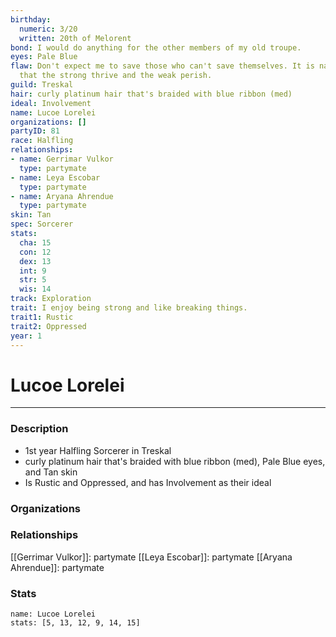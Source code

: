 ```yaml
---
birthday:
  numeric: 3/20
  written: 20th of Melorent
bond: I would do anything for the other members of my old troupe.
eyes: Pale Blue
flaw: Don't expect me to save those who can't save themselves. It is nature's way
  that the strong thrive and the weak perish.
guild: Treskal
hair: curly platinum hair that's braided with blue ribbon (med)
ideal: Involvement
name: Lucoe Lorelei
organizations: []
partyID: 81
race: Halfling
relationships:
- name: Gerrimar Vulkor
  type: partymate
- name: Leya Escobar
  type: partymate
- name: Aryana Ahrendue
  type: partymate
skin: Tan
spec: Sorcerer
stats:
  cha: 15
  con: 12
  dex: 13
  int: 9
  str: 5
  wis: 14
track: Exploration
trait: I enjoy being strong and like breaking things.
trait1: Rustic
trait2: Oppressed
year: 1
---
```

# Lucoe Lorelei
---
### Description
- 1st year Halfling Sorcerer in Treskal
- curly platinum hair that's braided with blue ribbon (med), Pale Blue eyes, and Tan skin
- Is Rustic and Oppressed, and has Involvement as their ideal

### Organizations
### Relationships
[[Gerrimar Vulkor]]: partymate
[[Leya Escobar]]: partymate
[[Aryana Ahrendue]]: partymate
### Stats
```statblock
name: Lucoe Lorelei
stats: [5, 13, 12, 9, 14, 15]
```